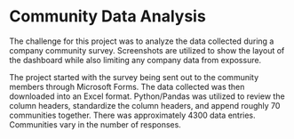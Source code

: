 # Community Data Analysis

The challenge for this project was to analyze the data collected during a company community survey. Screenshots are utilized to show the layout of the dashboard while also limiting any company data from expossure. 

The project started with the survey being sent out to the community members through Microsoft Forms. The data collected was then downloaded into an Excel format. 
Python/Pandas was utilized to review the column headers, standardize the column headers, and append roughly 70 communities together. There was approximately 4300 data entries. Communities vary in the number of responses.


